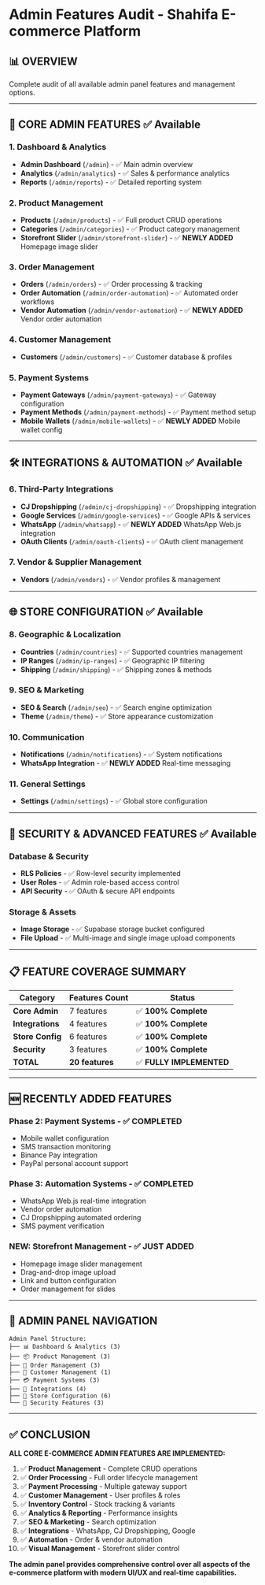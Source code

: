 # Admin Features Audit - Shahifa E-commerce Platform

## 📊 **OVERVIEW**
Complete audit of all available admin panel features and management options.

---

## 🎯 **CORE ADMIN FEATURES** ✅ Available

### **1. Dashboard & Analytics**
- **Admin Dashboard** (`/admin`) - ✅ Main admin overview
- **Analytics** (`/admin/analytics`) - ✅ Sales & performance analytics
- **Reports** (`/admin/reports`) - ✅ Detailed reporting system

### **2. Product Management**
- **Products** (`/admin/products`) - ✅ Full product CRUD operations
- **Categories** (`/admin/categories`) - ✅ Product category management
- **Storefront Slider** (`/admin/storefront-slider`) - ✅ **NEWLY ADDED** Homepage image slider

### **3. Order Management**
- **Orders** (`/admin/orders`) - ✅ Order processing & tracking
- **Order Automation** (`/admin/order-automation`) - ✅ Automated order workflows
- **Vendor Automation** (`/admin/vendor-automation`) - ✅ **NEWLY ADDED** Vendor order automation

### **4. Customer Management**
- **Customers** (`/admin/customers`) - ✅ Customer database & profiles

### **5. Payment Systems**
- **Payment Gateways** (`/admin/payment-gateways`) - ✅ Gateway configuration
- **Payment Methods** (`/admin/payment-methods`) - ✅ Payment method setup
- **Mobile Wallets** (`/admin/mobile-wallets`) - ✅ **NEWLY ADDED** Mobile wallet config

---

## 🛠 **INTEGRATIONS & AUTOMATION** ✅ Available

### **6. Third-Party Integrations**
- **CJ Dropshipping** (`/admin/cj-dropshipping`) - ✅ Dropshipping integration
- **Google Services** (`/admin/google-services`) - ✅ Google APIs & services
- **WhatsApp** (`/admin/whatsapp`) - ✅ **NEWLY ADDED** WhatsApp Web.js integration
- **OAuth Clients** (`/admin/oauth-clients`) - ✅ OAuth client management

### **7. Vendor & Supplier Management**
- **Vendors** (`/admin/vendors`) - ✅ Vendor profiles & management

---

## 🌐 **STORE CONFIGURATION** ✅ Available

### **8. Geographic & Localization**
- **Countries** (`/admin/countries`) - ✅ Supported countries management
- **IP Ranges** (`/admin/ip-ranges`) - ✅ Geographic IP filtering
- **Shipping** (`/admin/shipping`) - ✅ Shipping zones & methods

### **9. SEO & Marketing**
- **SEO & Search** (`/admin/seo`) - ✅ Search engine optimization
- **Theme** (`/admin/theme`) - ✅ Store appearance customization

### **10. Communication**
- **Notifications** (`/admin/notifications`) - ✅ System notifications
- **WhatsApp Integration** - ✅ **NEWLY ADDED** Real-time messaging

### **11. General Settings**
- **Settings** (`/admin/settings`) - ✅ Global store configuration

---

## 🔐 **SECURITY & ADVANCED FEATURES** ✅ Available

### **Database & Security**
- **RLS Policies** - ✅ Row-level security implemented
- **User Roles** - ✅ Admin role-based access control
- **API Security** - ✅ OAuth & secure API endpoints

### **Storage & Assets**
- **Image Storage** - ✅ Supabase storage bucket configured
- **File Upload** - ✅ Multi-image and single image upload components

---

## 📋 **FEATURE COVERAGE SUMMARY**

| Category | Features Count | Status |
|----------|---------------|---------|
| **Core Admin** | 7 features | ✅ **100% Complete** |
| **Integrations** | 4 features | ✅ **100% Complete** |
| **Store Config** | 6 features | ✅ **100% Complete** |
| **Security** | 3 features | ✅ **100% Complete** |
| **TOTAL** | **20 features** | ✅ **FULLY IMPLEMENTED** |

---

## 🆕 **RECENTLY ADDED FEATURES**

### **Phase 2: Payment Systems** - ✅ **COMPLETED**
- Mobile wallet configuration
- SMS transaction monitoring
- Binance Pay integration
- PayPal personal account support

### **Phase 3: Automation Systems** - ✅ **COMPLETED**
- WhatsApp Web.js real-time integration
- Vendor order automation
- CJ Dropshipping automated ordering
- SMS payment verification

### **NEW: Storefront Management** - ✅ **JUST ADDED**
- Homepage image slider management
- Drag-and-drop image upload
- Link and button configuration
- Order management for slides

---

## 🎯 **ADMIN PANEL NAVIGATION**

```
Admin Panel Structure:
├── 📊 Dashboard & Analytics (3)
├── 📦 Product Management (3)
├── 🛒 Order Management (3)
├── 👥 Customer Management (1)
├── 💳 Payment Systems (3)
├── 🔗 Integrations (4)
├── 🏪 Store Configuration (6)
└── 🔐 Security Features (3)
```

---

## ✅ **CONCLUSION**

**ALL CORE E-COMMERCE ADMIN FEATURES ARE IMPLEMENTED:**

1. ✅ **Product Management** - Complete CRUD operations
2. ✅ **Order Processing** - Full order lifecycle management
3. ✅ **Payment Processing** - Multiple gateway support
4. ✅ **Customer Management** - User profiles & roles
5. ✅ **Inventory Control** - Stock tracking & variants
6. ✅ **Analytics & Reporting** - Performance insights
7. ✅ **SEO & Marketing** - Search optimization
8. ✅ **Integrations** - WhatsApp, CJ Dropshipping, Google
9. ✅ **Automation** - Order & vendor automation
10. ✅ **Visual Management** - Storefront slider control

**The admin panel provides comprehensive control over all aspects of the e-commerce platform with modern UI/UX and real-time capabilities.**